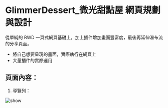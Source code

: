 # GlimmerDessert_微光甜點屋 網頁規劃與設計
從單純的 RWD 一頁式網頁基礎上，加上插件增加畫面豐富度，最後再延伸瀑布流的分享頁面。
* 將自己想要呈現的畫面，實際執行在網頁上
* 大量插件的實際運用
## 頁面內容：
1. 導覽列：
   
![show](https://myoctocat.com/assets/images/base-octocat.svg)
